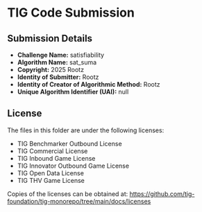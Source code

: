 # TIG Code Submission

## Submission Details

* **Challenge Name:** satisfiability
* **Algorithm Name:** sat_suma
* **Copyright:** 2025 Rootz
* **Identity of Submitter:** Rootz
* **Identity of Creator of Algorithmic Method:** Rootz
* **Unique Algorithm Identifier (UAI):** null

## License

The files in this folder are under the following licenses:
* TIG Benchmarker Outbound License
* TIG Commercial License
* TIG Inbound Game License
* TIG Innovator Outbound Game License
* TIG Open Data License
* TIG THV Game License

Copies of the licenses can be obtained at:
https://github.com/tig-foundation/tig-monorepo/tree/main/docs/licenses